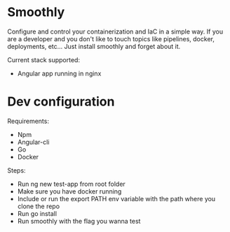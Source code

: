 # Smoothly
Configure and control your containerization and IaC in a simple way.  If you are a developer and you don't like to touch topics like pipelines, docker, deployments, etc... Just install smoothly and forget about it.

Current stack supported:
- Angular app running in nginx

# Dev configuration
Requirements:
- Npm
- Angular-cli
- Go
- Docker

Steps:
- Run ng new test-app from root folder
- Make sure you have docker running
- Include or run the export PATH env variable with the path where you clone the repo
- Run go install
- Run smoothly with the flag you wanna test
